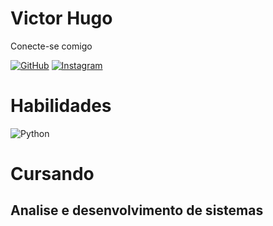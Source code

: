 # Victor Hugo
Conecte-se comigo

[![GitHub](https://img.shields.io/badge/GitHub-100000?style=for-the-badge&logo=github&logoColor=white)](https://github.com/vitaobf2)
[![Instagram](https://img.shields.io/badge/-Instagram-%23E4405F?style=for-the-badge&logo=instagram&logoColor=blue)](https://www.instagram.com/vitaobf/)

# Habilidades
![Python](https://img.shields.io/badge/python-3670A0?style=for-the-badge&logo=python&logoColor=ffdd54)

# Cursando

## Analise e desenvolvimento de sistemas